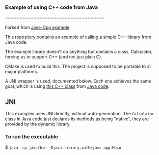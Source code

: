 ### Example of using C++ code from Java
===================================

Forked from [Java-Cpp example](https://github.com/ychess/java-cpp-example.git)

This repository contains an example of calling a simple C++ library from Java code.

The example library doesn't do anything but contains a class, Calculator, forcing us to support C++ (and not just plain C).

CMake is used to build this. The project is supposed to be portable to all major platforms.

A JNI wrapper is used, documented below. Each one achieves the same goal, which is using [this C++ class](cpplib/src/Calculator.cpp) from [Java code](java/src/app/Main.java).

JNI
---

This examples uses JNI directly, without auto-generation. The `Calculator` class in Java code just declares its methods as being "native", they are provided by the dynamic library.

### To run the executable

$ `java -cp java/bin -Djava.library.path=java app.Main`